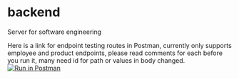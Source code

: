 # backend

Server for software engineering

Here is a link for endpoint testing routes in Postman, currently only supports employee and product endpoints, please read comments for each before you run it, many need id for path or values in body changed.
[![Run in Postman](https://run.pstmn.io/button.svg)](https://app.getpostman.com/run-collection/63c43057fc5bf88a2a34)
